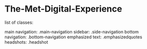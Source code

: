 # The-Met-Digital-Experience


list of classes:

main navigation: .main-navigation
sidebar: .side-navigation
bottom navigation: .bottom-navigation
emphasized text: .emphasizedquotes
headshots: .headshot

